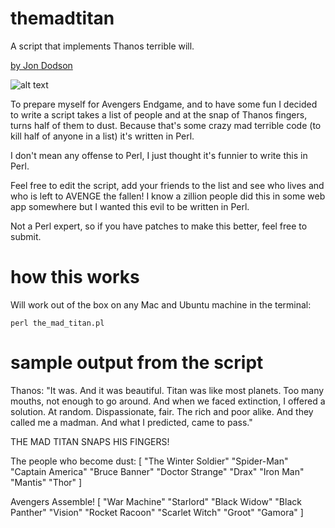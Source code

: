# themadtitan
A script that implements Thanos terrible will.

[by Jon Dodson](http://jdodson.org)

![alt text](https://i.imgur.com/tYTUwRw.gif "Thanos Snap Animated GIF")

To prepare myself for Avengers Endgame, and to have some fun I decided to write a script
takes a list of people and at the snap of Thanos fingers, turns half of them to dust.  Because
that's some crazy mad terrible code (to kill half of anyone in a list) it's written in Perl.  

I don't mean any offense to Perl, I just thought it's funnier to write this in Perl.

Feel free to edit the script, add your friends to the list and see who lives and who is
left to AVENGE the fallen!  I know a zillion people did this in some web app somewhere but
I wanted this evil to be written in Perl.

Not a Perl expert, so if you have patches to make this better, feel free to submit.

# how this works

Will work out of the box on any Mac and Ubuntu machine in the terminal:

```
perl the_mad_titan.pl
```

# sample output from the script

Thanos: "It was. And it was beautiful. Titan was like most planets. Too many mouths, not enough to go around. And when we faced extinction, I offered a solution.  At random. Dispassionate, fair. The rich and poor alike. And they called me a madman. And what I predicted, came to pass."

THE MAD TITAN SNAPS HIS FINGERS!

The people who become dust: [ "The Winter Soldier" "Spider-Man" "Captain America" "Bruce Banner" "Doctor Strange" "Drax" "Iron Man" "Mantis" "Thor"  ]

Avengers Assemble! [ "War Machine" "Starlord" "Black Widow" "Black Panther" "Vision" "Rocket Racoon" "Scarlet Witch" "Groot" "Gamora"  ]
